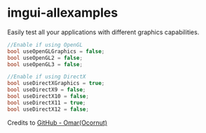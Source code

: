 # imgui-allexamples
Easily test all your applications with different graphics capabilities.


```cpp
//Enable if using OpenGL
bool useOpenGLGraphics = false;
bool useOpenGL2 = false;
bool useOpenGL3 = false;

//Enable if using DirectX
bool useDirectXGraphics = true;
bool useDirectX9 = false;
bool useDirectX10 = false;
bool useDirectX11 = true;
bool useDirectX12 = false;
```
Credits to [GitHub - Omar(Ocornut)](https://github.com/ocornut/imgui)
